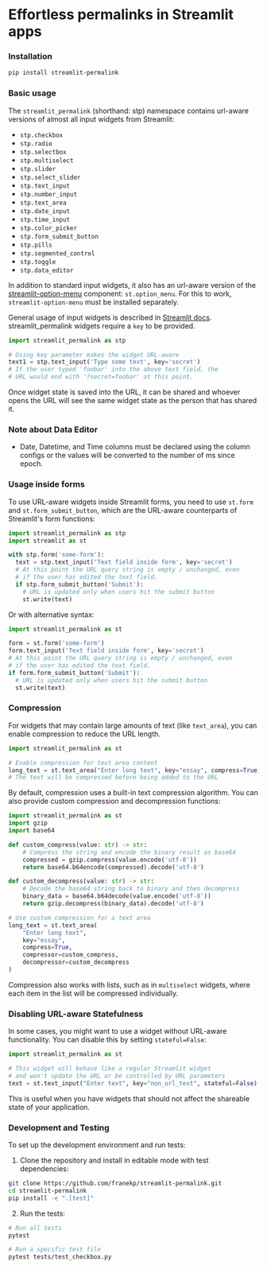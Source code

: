 # Effortless permalinks in Streamlit apps

### Installation

```bash
pip install streamlit-permalink
```

### Basic usage

The `streamlit_permalink` (shorthand: stp) namespace contains url-aware versions of almost all input widgets from Streamlit:

* `stp.checkbox`
* `stp.radio`
* `stp.selectbox`
* `stp.multiselect`
* `stp.slider`
* `stp.select_slider`
* `stp.text_input`
* `stp.number_input`
* `stp.text_area`
* `stp.date_input`
* `stp.time_input`
* `stp.color_picker`
* `stp.form_submit_button`
* `stp.pills`
* `stp.segmented_control`
* `stp.toggle`
* `stp.data_editor`

In addition to standard input widgets, it also has an url-aware version of the [streamlit-option-menu](https://github.com/victoryhb/streamlit-option-menu) component: `st.option_menu`. For this to work, `streamlit-option-menu` must be installed separately.

General usage of input widgets is described in [Streamlit docs](https://docs.streamlit.io/library/api-reference/widgets). streamlit_permalink widgets require a `key` to be provided. 

```python
import streamlit_permalink as stp

# Using key parameter makes the widget URL-aware
text1 = stp.text_input('Type some text', key='secret')
# If the user typed 'foobar' into the above text field, the
# URL would end with '?secret=foobar' at this point.
```

Once widget state is saved into the URL, it can be shared and whoever opens the URL will see the same widget state as the person that has shared it.

### Note about Data Editor

- Date, Datetime, and Time columns must be declared using the column configs or the values will be converted to the number of ms since epoch.

### Usage inside forms

To use URL-aware widgets inside Streamlit forms, you need to use `st.form` and `st.form_submit_button`, which are the URL-aware counterparts of Streamlit's form functions:

```python
import streamlit_permalink as stp
import streamlit as st

with stp.form('some-form'):
  text = stp.text_input('Text field inside form', key='secret')
  # At this point the URL query string is empty / unchanged, even
  # if the user has edited the text field.
  if stp.form_submit_button('Submit'):
    # URL is updated only when users hit the submit button
    st.write(text)
```

Or with alternative syntax:

```python
import streamlit_permalink as st

form = st.form('some-form')
form.text_input('Text field inside form', key='secret')
# At this point the URL query string is empty / unchanged, even
# if the user has edited the text field.
if form.form_submit_button('Submit'):
  # URL is updated only when users hit the submit button
  st.write(text)
```

### Compression

For widgets that may contain large amounts of text (like `text_area`), you can enable compression to reduce the URL length. 

```python
import streamlit_permalink as st

# Enable compression for text area content
long_text = st.text_area("Enter long text", key="essay", compress=True)
# The text will be compressed before being added to the URL
```

By default, compression uses a built-in text compression algorithm. You can also provide custom compression and decompression functions:

```python
import streamlit_permalink as st
import gzip
import base64

def custom_compress(value: str) -> str:
    # Compress the string and encode the binary result as base64
    compressed = gzip.compress(value.encode('utf-8'))
    return base64.b64encode(compressed).decode('utf-8')

def custom_decompress(value: str) -> str:
    # Decode the base64 string back to binary and then decompress
    binary_data = base64.b64decode(value.encode('utf-8'))
    return gzip.decompress(binary_data).decode('utf-8')

# Use custom compression for a text area
long_text = st.text_area(
    "Enter long text", 
    key="essay", 
    compress=True,
    compressor=custom_compress,
    decompressor=custom_decompress
)
```

Compression also works with lists, such as in `multiselect` widgets, where each item in the list will be compressed individually.

### Disabling URL-aware Statefulness

In some cases, you might want to use a widget without URL-aware functionality. You can disable this by setting `stateful=False`:

```python
import streamlit_permalink as st

# This widget will behave like a regular Streamlit widget
# and won't update the URL or be controlled by URL parameters
text = st.text_input("Enter text", key="non_url_text", stateful=False)
```

This is useful when you have widgets that should not affect the shareable state of your application.

### Development and Testing

To set up the development environment and run tests:

1. Clone the repository and install in editable mode with test dependencies:
```bash
git clone https://github.com/franekp/streamlit-permalink.git
cd streamlit-permalink
pip install -e ".[test]"
```

2. Run the tests:
```bash
# Run all tests
pytest

# Run a specific test file
pytest tests/test_checkbox.py
```
